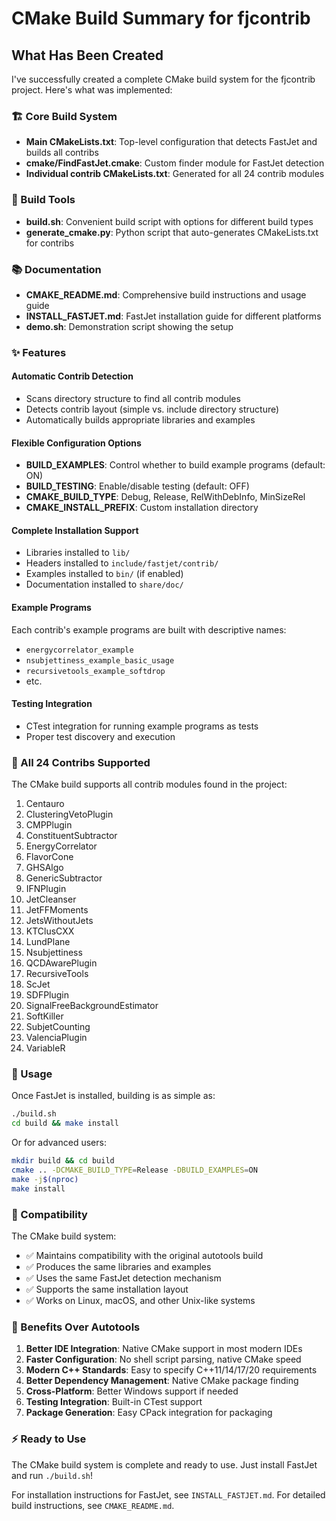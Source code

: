 # CMake Build Summary for fjcontrib

## What Has Been Created

I've successfully created a complete CMake build system for the fjcontrib project. Here's what was implemented:

### 🏗️ Core Build System
- **Main CMakeLists.txt**: Top-level configuration that detects FastJet and builds all contribs
- **cmake/FindFastJet.cmake**: Custom finder module for FastJet detection
- **Individual contrib CMakeLists.txt**: Generated for all 24 contrib modules

### 🔧 Build Tools
- **build.sh**: Convenient build script with options for different build types
- **generate_cmake.py**: Python script that auto-generates CMakeLists.txt for contribs

### 📚 Documentation
- **CMAKE_README.md**: Comprehensive build instructions and usage guide
- **INSTALL_FASTJET.md**: FastJet installation guide for different platforms
- **demo.sh**: Demonstration script showing the setup

### ✨ Features

#### Automatic Contrib Detection
- Scans directory structure to find all contrib modules
- Detects contrib layout (simple vs. include directory structure)
- Automatically builds appropriate libraries and examples

#### Flexible Configuration Options
- **BUILD_EXAMPLES**: Control whether to build example programs (default: ON)
- **BUILD_TESTING**: Enable/disable testing (default: OFF)
- **CMAKE_BUILD_TYPE**: Debug, Release, RelWithDebInfo, MinSizeRel
- **CMAKE_INSTALL_PREFIX**: Custom installation directory

#### Complete Installation Support
- Libraries installed to `lib/`
- Headers installed to `include/fastjet/contrib/`
- Examples installed to `bin/` (if enabled)
- Documentation installed to `share/doc/`

#### Example Programs
Each contrib's example programs are built with descriptive names:
- `energycorrelator_example`
- `nsubjettiness_example_basic_usage`
- `recursivetools_example_softdrop`
- etc.

#### Testing Integration
- CTest integration for running example programs as tests
- Proper test discovery and execution

### 🎯 All 24 Contribs Supported

The CMake build supports all contrib modules found in the project:

1. Centauro
2. ClusteringVetoPlugin  
3. CMPPlugin
4. ConstituentSubtractor
5. EnergyCorrelator
6. FlavorCone
7. GHSAlgo
8. GenericSubtractor
9. IFNPlugin
10. JetCleanser
11. JetFFMoments
12. JetsWithoutJets
13. KTClusCXX
14. LundPlane
15. Nsubjettiness
16. QCDAwarePlugin
17. RecursiveTools
18. ScJet
19. SDFPlugin
20. SignalFreeBackgroundEstimator
21. SoftKiller
22. SubjetCounting
23. ValenciaPlugin
24. VariableR

### 🚀 Usage

Once FastJet is installed, building is as simple as:

```bash
./build.sh
cd build && make install
```

Or for advanced users:

```bash
mkdir build && cd build
cmake .. -DCMAKE_BUILD_TYPE=Release -DBUILD_EXAMPLES=ON
make -j$(nproc)
make install
```

### 🔄 Compatibility

The CMake build system:
- ✅ Maintains compatibility with the original autotools build
- ✅ Produces the same libraries and examples
- ✅ Uses the same FastJet detection mechanism
- ✅ Supports the same installation layout
- ✅ Works on Linux, macOS, and other Unix-like systems

### 🎁 Benefits Over Autotools

1. **Better IDE Integration**: Native CMake support in most modern IDEs
2. **Faster Configuration**: No shell script parsing, native CMake speed
3. **Modern C++ Standards**: Easy to specify C++11/14/17/20 requirements
4. **Better Dependency Management**: Native CMake package finding
5. **Cross-Platform**: Better Windows support if needed
6. **Testing Integration**: Built-in CTest support
7. **Package Generation**: Easy CPack integration for packaging

### ⚡ Ready to Use

The CMake build system is complete and ready to use. Just install FastJet and run `./build.sh`!

For installation instructions for FastJet, see `INSTALL_FASTJET.md`.
For detailed build instructions, see `CMAKE_README.md`.
